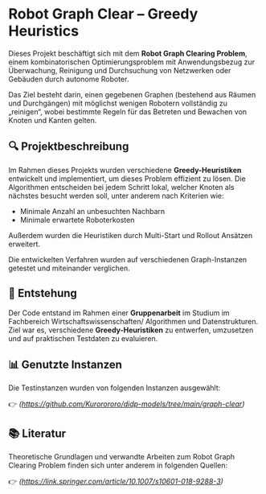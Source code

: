 # Robot Graph Clear – Greedy Heuristics

Dieses Projekt beschäftigt sich mit dem **Robot Graph Clearing Problem**, einem kombinatorischen Optimierungsproblem mit Anwendungsbezug zur Überwachung, Reinigung und Durchsuchung von Netzwerken oder Gebäuden durch autonome Roboter.

Das Ziel besteht darin, einen gegebenen Graphen (bestehend aus Räumen und Durchgängen) mit möglichst wenigen Robotern vollständig zu „reinigen“, wobei bestimmte Regeln für das Betreten und Bewachen von Knoten und Kanten gelten.

## 🔍 Projektbeschreibung

Im Rahmen dieses Projekts wurden verschiedene **Greedy-Heuristiken** entwickelt und implementiert, um dieses Problem effizient zu lösen. Die Algorithmen entscheiden bei jedem Schritt lokal, welcher Knoten als nächstes besucht werden soll, unter anderem nach Kriterien wie:

- Minimale Anzahl an unbesuchten Nachbarn
- Minimale erwartete Roboterkosten

Außerdem wurden die Heuristiken durch Multi-Start und Rollout Ansätzen erweitert.

Die entwickelten Verfahren wurden auf verschiedenen Graph-Instanzen getestet und miteinander verglichen.

## 🧠 Entstehung

Der Code entstand im Rahmen einer **Gruppenarbeit** im Studium im Fachbereich Wirtschaftswissenschaften/ Algorithmen und Datenstrukturen. Ziel war es, verschiedene **Greedy-Heuristiken** zu entwerfen, umzusetzen und auf praktischen Testdaten zu evaluieren.


## 📊 Genutzte Instanzen

Die Testinstanzen wurden von folgenden Instanzen ausgewählt:

👉 *(https://github.com/Kurorororo/didp-models/tree/main/graph-clear)*

## 📚 Literatur

Theoretische Grundlagen und verwandte Arbeiten zum Robot Graph Clearing Problem finden sich unter anderem in folgenden Quellen:

👉 *(https://link.springer.com/article/10.1007/s10601-018-9288-3)*


